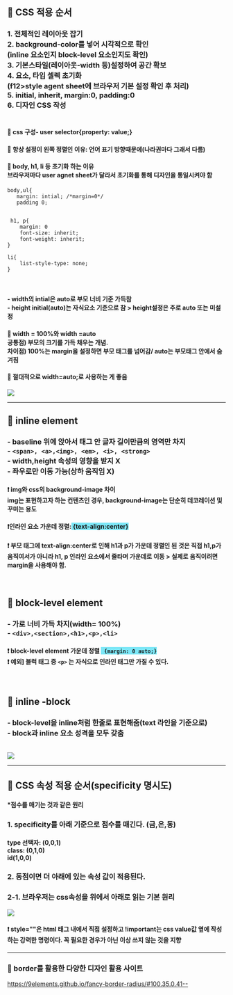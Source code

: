 ## 🌷 CSS 적용 순서 
### 1. 전체적인 레이아웃 잡기 <br> 2. background-color를 넣어 시각적으로 확인<br>(inline 요소인지 block-level 요소인지도 확인)<br>  3. 기본스타일(레이아웃-width 등)설정하여 공간 확보 <br> 4. 요소, 타입 셀렉 초기화<br>(f12>style agent sheet에 브라우저 기본 설정 확인 후 처리)<br>5. initial, inherit, margin:0, padding:0 <br> 6. 디자인 CSS 작성<br><br>




#### 🚩 css 구성- user selector{property: value;}

#### 🚩 항상 설정이 왼쪽 정렬인 이유: 언어 표기 방향때문에(나라권마다 그래서 다름)<br>



#### 🚩 body, h1, li 등 초기화 하는 이유<br>브라우저마다 user agnet sheet가 달라서 초기화를 통해 디자인을 통일시켜야 함

```
body,ul{
   margin: intial; /*margin=0*/
   padding 0; 
   
   
 h1, p{
 	margin: 0
    font-size: inherit;
    font-weight: inherit;
}

li{
    list-style-type: none;
}
```

<br> 

#### - width의 intial은 auto로 부모 너비 기준 가득참<br> - height initial(auto)는 자식요소 기준으로 참 > height설정은 주로 auto 또는 미설정 <br> 
#### 💙 width = 100%와 width =auto<br>공통점) 부모의 크기를 가득 채우는 개념. <br> 차이점) 100%는 margin을 설정하면 부모 태그를 넘어감/ auto는 부모태그 안에서 숨겨짐
#### 💙 절대적으로 width=auto;로 사용하는 게 좋음

<img src="https://media.vlpt.us/images/greenth322/post/284920bc-c469-4d04-b682-b1f2c233f863/%EC%BA%A1%EC%B2%98.JPG">

<br>

***
## 🌷 inline element
### - baseline 위에 앉아서 태그 안 글자 길이만큼의 영역만 차지 <br> - ```<span>, <a>,<img>, <em>, <i>, <strong>```<br>- width,height 속성의 영향을 받지 X <br> - 좌우로만 이동 가능(상하 움직임 X)
#### ❗ img와 css의 background-image 차이<br> img는 표현하고자 하는 컨텐츠인 경우, background-image는 단순히 데코레이션 및 꾸미는 용도 
#### ❗인라인 요소 가운데 정렬:<span style="background-color:#7ce7f7"> {text-align:center}</span>
#### ❗ 부모 태그에 text-align:center로 인해 h1과 p가 가운데 정렬인 된 것은 직접 h1,p가 움직여서가 아니라 h1, p 인라인 요소에서 줄타며 가운데로 이동 > 실제로 움직이려면 margin을 사용해야 함.
  

<br> 

## 🌷 block-level element
### - 가로 너비 가득 차지(width= 100%) <br>- ```<div>,<section>,<h1>,<p>,<li>``` 
#### ❗ block-level element 가운데 정렬 <span style="background-color:#7ce7f7">``` {margin: 0 auto;}```</span> <br> ❗ 예외] 블럭 태그 중 ```<p>``` 는 자식으로 인라인 태그만 가질 수 있다.

<br> 

## 🌷 inline -block 
### - block-level을 inline처럼 한줄로 표현해줌(text 라인을 기준으로) <br> - block과 inline 요소 성격을 모두 갖춤
<br>


<img src="https://media.vlpt.us/images/greenth322/post/20392553-8773-4edc-bfd5-292a055154c0/dfdfdfddfdf.JPG">

*** 

## 🌼 CSS 속성 적용 순서(specificity 명시도)
#### *점수를 매기는 것과 같은 원리
### 1. specificity를 아래 기준으로 점수를 매긴다. (금,은,동)
#### type 선택자: (0,0,1) <br>class: (0,1,0)<br>id(1,0,0) 

### 2. 동점이면 더 아래에 있는 속성 값이 적용된다.
### 2-1. 브라우저는 css속성을 위에서 아래로 읽는 기본 원리

<img src="https://media.vlpt.us/images/greenth322/post/28bb40a6-db84-4450-af27-17120df9aee3/specificityimg.png">

#### ❗ style=""은 html 태그 내에서 직접 설정하고 !important는 css value값 옆에 작성하는 강력한 명령이다. 꼭 필요한 경우가 아닌 이상 쓰지 않는 것을 지향

*** 
### 📗 border를 활용한 다양한 디자인 활용 사이트
https://9elements.github.io/fancy-border-radius/#100.35.0.41--




